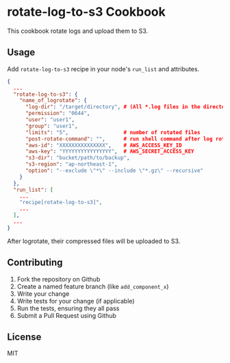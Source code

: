 rotate-log-to-s3 Cookbook
========================
This cookbook rotate logs and upload them to S3.

Usage
-----
Add `rotate-log-to-s3` recipe in your node's `run_list` and attributes.

```json
{
  ...
  "rotate-log-to-s3": {
    "name_of_logrotate": {
      "log-dir": "/target/directory", # (All *.log files in the directory are processed.
      "permission": "0644",
      "user": "user1",
      "group": "user1",
      "limits": "5",                  # number of rotated files
      "post-rotate-command": "",      # run shell command after log rotate
      "aws-id": "XXXXXXXXXXXXXXX",    # AWS_ACCESS_KEY_ID
      "aws-key": "YYYYYYYYYYYYYYYY",  # AWS_SECRET_ACCESS_KEY
      "s3-dir": "bucket/path/to/backup",
      "s3-region": "ap-northeast-1",
      "option": "--exclude \"*\" --include \"*.gz\" --recursive"
    }
  },
  "run_list": [
    ...
    "recipe[rotate-log-to-s3]",
    ...
  ],
  ...
}
```

After logrotate, their compressed files will be uploaded to S3.

Contributing
------------

1. Fork the repository on Github
2. Create a named feature branch (like `add_component_x`)
3. Write your change
4. Write tests for your change (if applicable)
5. Run the tests, ensuring they all pass
6. Submit a Pull Request using Github

License
-------------------

MIT
